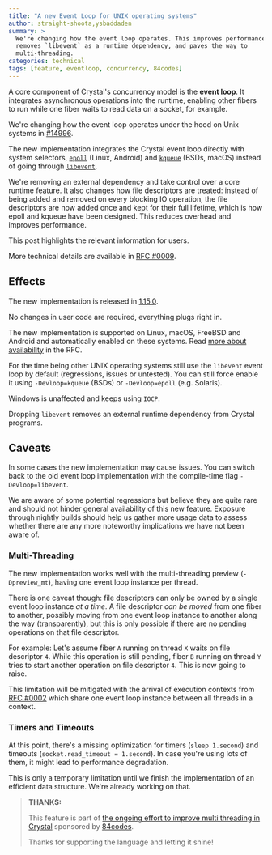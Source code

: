 ```yaml
---
title: "A new Event Loop for UNIX operating systems"
author: straight-shoota,ysbaddaden
summary: >
  We're changing how the event loop operates. This improves performance,
  removes `libevent` as a runtime dependency, and paves the way to
  multi-threading.
categories: technical
tags: [feature, eventloop, concurrency, 84codes]
---
```


A core component of Crystal's concurrency model is the **event loop**. It
integrates asynchronous operations into the runtime, enabling other fibers to
run while one fiber waits to read data on a socket, for example.

We're changing how the event loop operates under the hood on Unix systems in [#14996].

The new implementation integrates the Crystal event loop directly with system
selectors, [`epoll`](https://linux.die.net/man/7/epoll) (Linux, Android) and
[`kqueue`](https://man.freebsd.org/cgi/man.cgi?kqueue) (BSDs, macOS) instead of
going through [`libevent`](https://libevent.org/).

We're removing an external dependency and take control over a core runtime
feature. It also changes how file descriptors are treated: instead of being
added and removed on every blocking IO operation, the file descriptors are now
added once and kept for their full lifetime, which is how epoll and kqueue have
been designed. This reduces overhead and improves performance.

This post highlights the relevant information for users.

More technical details are available in [RFC #0009].

## Effects

The new implementation is released in [1.15.0].

No changes in user code are required, everything plugs right in.

The new implementation is supported on Linux, macOS, FreeBSD and Android and
automatically enabled on these systems. Read [more about
availability][availability] in the RFC.

For the time being other UNIX operating systems still use the `libevent` event
loop by default (regressions, issues or untested). You can still force enable it
using `-Devloop=kqueue` (BSDs) or `-Devloop=epoll` (e.g. Solaris).

Windows is unaffected and keeps using `IOCP`.

Dropping `libevent` removes an external runtime dependency from Crystal
programs.

## Caveats

In some cases the new implementation may cause issues. You can switch
back to the old event loop implementation with the compile-time flag
`-Devloop=libevent`.

We are aware of some potential regressions but believe they are quite rare and
should not hinder general availability of this new feature. Exposure through
nightly builds should help us gather more usage data to assess whether there are
any more noteworthy implications we have not been aware of.

### Multi-Threading

The new implementation works well with the multi-threading preview
(`-Dpreview_mt`), having one event loop instance per thread.

There is one caveat though: file descriptors can only be owned by a single
event loop instance _at a time_. A file descriptor _can be moved_ from one
fiber to another, possibly moving from one event loop instance to another
along the way (transparently), but this is only possible if there are no
pending operations on that file descriptor.

For example: Let's assume fiber `A` running on thread `X` waits on file
descriptor `4`. While this operation is still pending, fiber `B` running on
thread `Y` tries to start another operation on file descriptor `4`. This is now
going to raise.

This limitation will be mitigated with the arrival of execution contexts from
[RFC #0002] which share one event loop instance between all threads in a
context.

### Timers and Timeouts

At this point, there's a missing optimization for timers (`sleep 1.second`) and
timeouts (`socket.read_timeout = 1.second`). In case you're using lots of them,
it might lead to performance degradation.

This is only a temporary limitation until we finish the implementation of an
efficient data structure. We're already working on that.

> **THANKS:**
>
> This feature is part of [the ongoing effort to improve multi threading in
> Crystal](/2024/02/09/84codes-manas-mt/) sponsored by
> [84codes](https://www.84codes.com/).
>
> Thanks for supporting the language and letting it shine!

[#14996]: https://github.com/crystal-lang/crystal/pull/14996
[availability]: https://github.com/crystal-lang/rfcs/blob/main/text/0009-lifetime-event_loop.md#availability
[RFC #0002]: https://github.com/crystal-lang/rfcs/pull/2
[RFC #0009]: https://github.com/crystal-lang/rfcs/blob/main/text/0009-lifetime-event_loop.md
[1.15.0]: /2025/01/09/1.15.0-released/index.html
